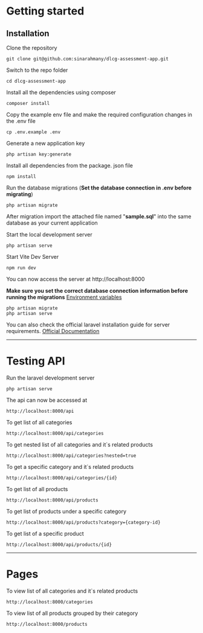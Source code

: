 # Getting started

## Installation

Clone the repository

    git clone git@github.com:sinarahmany/dlcg-assessment-app.git

Switch to the repo folder

    cd dlcg-assessment-app

Install all the dependencies using composer

    composer install

Copy the example env file and make the required configuration changes in the .env file

    cp .env.example .env

Generate a new application key

    php artisan key:generate

Install all dependencies from the package. json file

    npm install

Run the database migrations (**Set the database connection in .env before migrating**)

    php artisan migrate

After migration import the attached file named "**sample.sql**" into the same database as your current application

Start the local development server

    php artisan serve

Start Vite Dev Server 

    npm run dev

You can now access the server at http://localhost:8000


**Make sure you set the correct database connection information before running the migrations** [Environment variables](#environment-variables)

    php artisan migrate
    php artisan serve

You can also check the official laravel installation guide for server requirements. [Official Documentation](https://laravel.com/docs/5.4/installation#installation)


----------

# Testing API

Run the laravel development server

    php artisan serve

The api can now be accessed at

    http://localhost:8000/api

To get list of all categories

    http://localhost:8000/api/categories

To get nested list of all categories and it`s related products

    http://localhost:8000/api/categories?nested=true

To get a specific category and it`s related products

    http://localhost:8000/api/categories/{id}

To get list of all products 

    http://localhost:8000/api/products

To get list of products under a specific category

    http://localhost:8000/api/products?category={category-id}

To get list of a specific product

    http://localhost:8000/api/products/{id}

----------

# Pages

To view list of all categories and it`s related products

    http://localhost:8000/categories

To view list of all products grouped by their category

    http://localhost:8000/products



